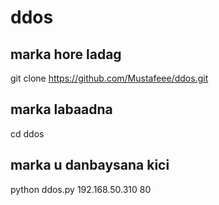 # ddos

## marka hore ladag 
git clone https://github.com/Mustafeee/ddos.git

## marka labaadna

cd ddos 

## marka u danbaysana kici

python ddos.py 192.168.50.310 80
